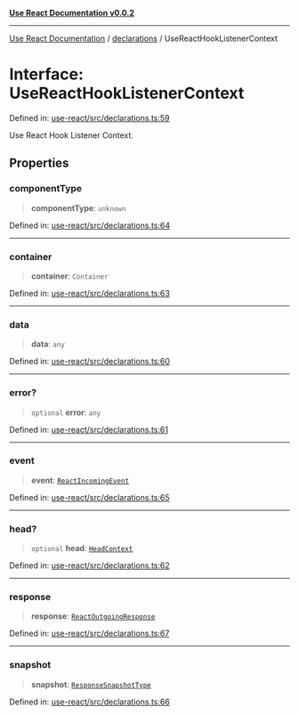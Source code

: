 [**Use React Documentation v0.0.2**](../../README.md)

***

[Use React Documentation](../../modules.md) / [declarations](../README.md) / UseReactHookListenerContext

# Interface: UseReactHookListenerContext

Defined in: [use-react/src/declarations.ts:59](https://github.com/stonemjs/use-react/blob/50c96852bd65a75b7f2a00786393fb0c90af6da8/src/declarations.ts#L59)

Use React Hook Listener Context.

## Properties

### componentType

> **componentType**: `unknown`

Defined in: [use-react/src/declarations.ts:64](https://github.com/stonemjs/use-react/blob/50c96852bd65a75b7f2a00786393fb0c90af6da8/src/declarations.ts#L64)

***

### container

> **container**: `Container`

Defined in: [use-react/src/declarations.ts:63](https://github.com/stonemjs/use-react/blob/50c96852bd65a75b7f2a00786393fb0c90af6da8/src/declarations.ts#L63)

***

### data

> **data**: `any`

Defined in: [use-react/src/declarations.ts:60](https://github.com/stonemjs/use-react/blob/50c96852bd65a75b7f2a00786393fb0c90af6da8/src/declarations.ts#L60)

***

### error?

> `optional` **error**: `any`

Defined in: [use-react/src/declarations.ts:61](https://github.com/stonemjs/use-react/blob/50c96852bd65a75b7f2a00786393fb0c90af6da8/src/declarations.ts#L61)

***

### event

> **event**: [`ReactIncomingEvent`](../type-aliases/ReactIncomingEvent.md)

Defined in: [use-react/src/declarations.ts:65](https://github.com/stonemjs/use-react/blob/50c96852bd65a75b7f2a00786393fb0c90af6da8/src/declarations.ts#L65)

***

### head?

> `optional` **head**: [`HeadContext`](HeadContext.md)

Defined in: [use-react/src/declarations.ts:62](https://github.com/stonemjs/use-react/blob/50c96852bd65a75b7f2a00786393fb0c90af6da8/src/declarations.ts#L62)

***

### response

> **response**: [`ReactOutgoingResponse`](../type-aliases/ReactOutgoingResponse.md)

Defined in: [use-react/src/declarations.ts:67](https://github.com/stonemjs/use-react/blob/50c96852bd65a75b7f2a00786393fb0c90af6da8/src/declarations.ts#L67)

***

### snapshot

> **snapshot**: [`ResponseSnapshotType`](ResponseSnapshotType.md)

Defined in: [use-react/src/declarations.ts:66](https://github.com/stonemjs/use-react/blob/50c96852bd65a75b7f2a00786393fb0c90af6da8/src/declarations.ts#L66)

